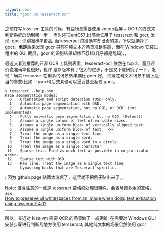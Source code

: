 ```yaml
---
layout: post
title: "gocr vs tesseract-ocr"
---
```


之前在写 kiss-vm 工具的时候，有些场景需要使用 vncdo截屏 + OCR 的方式来判断系统启动到哪一步；
当时(在CentOS7上)简单试用了 tesseract 和 gocr, 发现: gocr 识别准确率更高, 而 tesseract
的准确率却出奇的差，所以就选择了 gocr。**但是**后来发现 gocr 只有在纯文本的场景准确率高，而在 
Windows 安装过程中的 GUI 截屏，gocr 的识别结果却惨不忍睹(几乎都是乱码)，，

最近又看到推荐的开源 OCR 工具列表里，tesseract-ocr 依然在 top 2，而且评价说准确率也很好，也许
是新版本有了很大的进步，于是又下载研究了一下，发现：确实 tesseract 在很多的场景效果要比 gocr 好，
而且在纯文本场景下加上适当的参数(比如 --psm 6)后效果也可以逼近甚至超过 gocr。  
```
$ tesseract --help-psm  
Page segmentation modes:
  0    Orientation and script detection (OSD) only.
  1    Automatic page segmentation with OSD.
  2    Automatic page segmentation, but no OSD, or OCR. (not implemented)
  3    Fully automatic page segmentation, but no OSD. (Default)
  4    Assume a single column of text of variable sizes.
  5    Assume a single uniform block of vertically aligned text.
  6    Assume a single uniform block of text.  <<<
  7    Treat the image as a single text line.
  8    Treat the image as a single word.
  9    Treat the image as a single word in a circle.
 10    Treat the image as a single character.
 11    Sparse text. Find as much text as possible in no particular order.
 12    Sparse text with OSD.
 13    Raw line. Treat the image as a single text line,
       bypassing hacks that are Tesseract-specific.
```

: 因为 github page 贴图太麻烦了，这里就不把例子贴出来了。。

Note: 值得注意的一点是 tesseract 空格的处理很特殊，会省略调多余的空格，see:  
      [How to preserve all whitespaces from an image when doing text extraction using tesseract-4.0?](https://stackoverflow.com/questions/61250577/how-to-preserve-all-whitespaces-from-an-image-when-doing-text-extraction-using-t)

---
所以，最近对 kiss-vm 需要 OCR 的场景做了一点更新: 在需要对 Windows GUI 安装步骤进行判断的地方使用 tersseract; 其他纯文本的场景仍然使用 gocr
